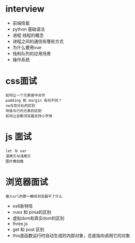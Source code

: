 # interview


- 前端性能
- python 基础语法
- 进程 线程的概念
- 进程之间的通信有哪些方式
- 为什么要用vue
- 栈和队列的应用场景
- 操作系统

# css面试
    如何让一个元素居中对齐
    padding 和 margin 有何不同？
    vw与百分比的区别
    块级与行内元素的区别
    如何让谷歌浏览器支持小字体 

# js 面试
    let 与 var
    深拷贝与浅拷贝
    图片懒加载

# 浏览器面试
    输入url的那一瞬间浏览器干了什么


- es6新特性
- vuex 和 pinia的区别
- 虚拟dom和真实dom的区别
- three.js
- get 和 post 区别
- this是函数运行时自动生成的内部对象，总是指向调用它的对象
    